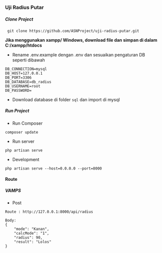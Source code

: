 ### Uji Radius Putar

##### Clone Project
```
 git clone https://github.com/ASNProject/uji-radius-putar.git
```
<b > Jika menggunakan xampp/ Windows, download file dan simpan di dalam C:/xampp/htdocs</b>

- Rename .env.example dengan .env dan sesuaikan pengaturan DB seperti dibawah
```
DB_CONNECTION=mysql
DB_HOST=127.0.0.1
DB_PORT=3306
DB_DATABASE=db_radius
DB_USERNAME=root
DB_PASSWORD=
```
- Download database di folder ```sql``` dan import di mysql

##### Run Project
- Run Composer
```
composer update
```

- Run server
```
php artisan serve
```
- Development
```
php artisan serve --host=0.0.0.0 --port=8000
```

#### Route
##### VAMPS
- Post
```
Route : http://127.0.0.1:8000/api/radius

Body: 
{
    "mode": "Kanan",
    "calcMode": "1",
    "radius": 90,
    "result": "Lolos"
}
```